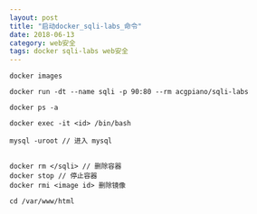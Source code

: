 ```yaml
---
layout: post
title: "启动docker_sqli-labs_命令"
date: 2018-06-13
category: web安全
tags: docker sqli-labs web安全
---
```

	
	docker images

	docker run -dt --name sqli -p 90:80 --rm acgpiano/sqli-labs

	docker ps -a

	docker exec -it <id> /bin/bash

	mysql -uroot // 进入 mysql


	docker rm </sqli> // 删除容器
	docker stop // 停止容器
	docker rmi <image id> 删除镜像

	cd /var/www/html
